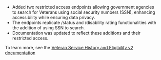 * Added two restricted access endpoints allowing government agencies to search for Veterans using social security numbers (SSN), enhancing accessibility while ensuring data privacy.
* The endpoints replicate /status and /disability rating functionalities with the addition of using SSN to search.
* Documentation was updated to reflect these additions and their restricted access.

To learn more, see the [Veteran Service History and Eligibility v2 documentation](https://developer.va.gov/explore/api/veteran-service-history-and-eligibility/docs?version=current)
